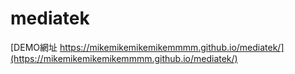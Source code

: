 # mediatek
[DEMO網址 https://mikemikemikemikemmmm.github.io/mediatek/](https://mikemikemikemikemmmm.github.io/mediatek/)
